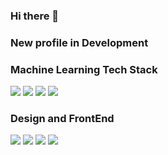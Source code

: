 ### Hi there 👋
### New profile in Development
<!--
**KiloSat/KiloSat** is a ✨ _special_ ✨ repository because its `README.md` (this file) appears on your GitHub profile.

Here are some ideas to get you started:

- 🔭 I’m currently working on ...
- 🌱 I’m currently learning ...
- 👯 I’m looking to collaborate on ...
- 🤔 I’m looking for help with ...
- 💬 Ask me about ...
- 📫 How to reach me: ...
- 😄 Pronouns: ...
- ⚡ Fun fact: ...
-->

<head>
  <script src="https://code.iconify.design/1/1.0.7/iconify.min.js"></script>
</head>
<p align='left'>
  <h3>Machine Learning Tech Stack</h3>
  <span class="iconify" data-icon="logos-pytorch" data-inline="false"></span>
  <a href="https://icons8.com/icon/n3QRpDA7KZ7P/tensorflow"><img src="https://img.icons8.com/color/48/000000/tensorflow.png"/></a>
  <a href="https://icons8.com/icon/Rc0Xn5AtE8kX/python"><img src="https://img.icons8.com/color/48/000000/python--v2.png"/></a>
  <a href="https://icons8.com/icon/20773/google-cloud-platform"><img src="https://img.icons8.com/color/48/000000/google-cloud-platform.png"/></a>
  <a href="https://icons8.com/icon/74402/mongodb"><img src="https://img.icons8.com/color/48/000000/mongodb.png"/></a>
  <br>
  <h3>Design and FrontEnd</h3>
  <a href="https://icons8.com/icon/8gfeOoqrHqJU/figma"><img src="https://img.icons8.com/color/48/000000/figma--v2.png"/></a>
  <a href="https://icons8.com/icon/20909/html-5"><img src="https://img.icons8.com/color/48/000000/html-5--v1.png"/></a>
  <a href="https://icons8.com/icon/21278/css3"><img src="https://img.icons8.com/color/48/000000/css3.png"/></a>
  <a href="https://icons8.com/icon/tGvHBPJaKqEd/javascript"><img src="https://img.icons8.com/color/48/000000/javascript--v2.png"/></a>
</p>  
